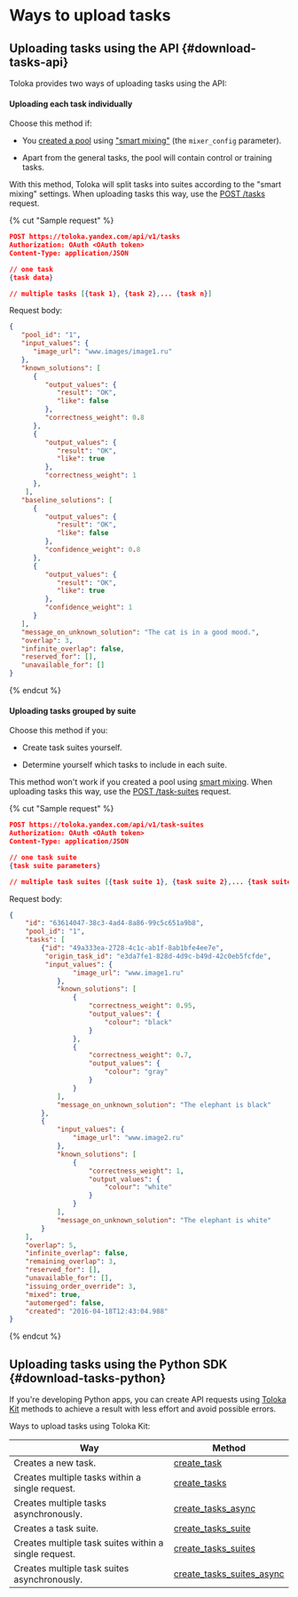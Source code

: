 # Ways to upload tasks

## Uploading tasks using the API {#download-tasks-api}

Toloka provides two ways of uploading tasks using the API:

#### Uploading each task individually

Choose this method if:

- You [created a pool](create-pool.md) using ["smart mixing"](https://toloka.ai/docs/guide/concepts/distribute-tasks-by-pages.html?lang=en#distribute-tasks-by-pages__smart-mixing) (the `mixer_config` parameter).

- Apart from the general tasks, the pool will contain control or training tasks.

With this method, Toloka will split tasks into suites according to the "smart mixing" settings. When uploading tasks this way, use the [ POST /tasks](create-task.md) request.

{% cut "Sample request" %}

```json
POST https://toloka.yandex.com/api/v1/tasks
Authorization: OAuth <OAuth token>
Content-Type: application/JSON

// one task
{task data}

// multiple tasks [{task 1}, {task 2},... {task n}]
```

Request body:

```json
{
   "pool_id": "1",
   "input_values": {
      "image_url": "www.images/image1.ru"
   },
   "known_solutions": [
      {
         "output_values": {
            "result": "OK",
            "like": false
         },
         "correctness_weight": 0.8
      },
      {
         "output_values": {
            "result": "OK",
            "like": true
         },
         "correctness_weight": 1
      },
    ],
   "baseline_solutions": [
      {
         "output_values": {
            "result": "OK",
            "like": false
         },
         "confidence_weight": 0.8
      },
      {
         "output_values": {
            "result": "OK",
            "like": true
         },
         "confidence_weight": 1
      }
   ],
   "message_on_unknown_solution": "The cat is in a good mood.",
   "overlap": 3,
   "infinite_overlap": false,
   "reserved_for": [],
   "unavailable_for": []
}
```

{% endcut %}

#### Uploading tasks grouped by suite

Choose this method if you:

- Create task suites yourself.

- Determine yourself which tasks to include in each suite.


This method won't work if you created a pool using [smart mixing](https://toloka.ai/docs/guide/concepts/distribute-tasks-by-pages.html?lang=en#distribute-tasks-by-pages__smart-mixing). When uploading tasks this way, use the [POST /task-suites](create-task-suite.md) request.


{% cut "Sample request" %}

```json
POST https://toloka.yandex.com/api/v1/task-suites
Authorization: OAuth <OAuth token>
Content-Type: application/JSON

// one task suite
{task suite parameters}

// multiple task suites [{task suite 1}, {task suite 2},... {task suite N}]
```

Request body:

```json
{
    "id": "63614047-38c3-4ad4-8a86-99c5c651a9b8",
    "pool_id": "1",
    "tasks": [
        {"id": "49a333ea-2728-4c1c-ab1f-8ab1bfe4ee7e",
         "origin_task_id": "e3da7fe1-828d-4d9c-b49d-42c0eb5fcfde",
         "input_values": {
                "image_url": "www.image1.ru"
            },
            "known_solutions": [
                {
                    "correctness_weight": 0.95,
                    "output_values": {
                        "colour": "black"
                    }
                },
                {
                    "correctness_weight": 0.7,
                    "output_values": {
                        "colour": "gray"
                    }
                }
            ],
            "message_on_unknown_solution": "The elephant is black"
        },
        {
            "input_values": {
                "image_url": "www.image2.ru"
            },
            "known_solutions": [
                {
                    "correctness_weight": 1,
                    "output_values": {
                        "colour": "white"
                    }
                }
            ],
            "message_on_unknown_solution": "The elephant is white"
        }
    ],
    "overlap": 5,
    "infinite_overlap": false,
    "remaining_overlap": 3,
    "reserved_for": [],
    "unavailable_for": [],
    "issuing_order_override": 3,
    "mixed": true,
    "automerged": false,
    "created": "2016-04-18T12:43:04.988"
}

```

{% endcut %}

## Uploading tasks using the Python SDK {#download-tasks-python}

If you're developing Python apps, you can create API requests using [Toloka Kit](https://toloka.ai/en/docs/toloka-kit/) methods to achieve a result with less effort and avoid possible errors.

Ways to upload tasks using Toloka Kit:

Way | Method
----- | -----
Creates a new task. | [create_task](https://toloka.ai/en/docs/toloka-kit/reference/toloka.client.TolokaClient.create_task)
Creates multiple tasks within a single request. | [create_tasks](https://toloka.ai/en/docs/toloka-kit/reference/toloka.client.TolokaClient.create_tasks)
Creates multiple tasks asynchronously. | [create_tasks_async](https://toloka.ai/en/docs/toloka-kit/reference/toloka.client.TolokaClient.create_tasks_async)
Creates a task suite. | [create_tasks_suite](https://toloka.ai/en/docs/toloka-kit/reference/toloka.client.TolokaClient.create_task_suite)
Creates multiple task suites within a single request. | [create_tasks_suites](https://toloka.ai/en/docs/toloka-kit/reference/toloka.client.TolokaClient.create_task_suites)
Creates multiple task suites asynchronously. | [create_tasks_suites_async](https://toloka.ai/en/docs/toloka-kit/reference/toloka.client.TolokaClient.create_task_suites_async)
